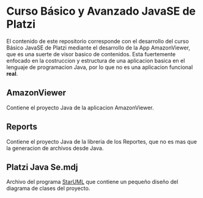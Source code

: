 # Curso Básico y Avanzado JavaSE de Platzi
El contenido de este repositorio corresponde con el desarrollo del curso Básico JavaSE de Platzi mediante el desarrollo de la App AmazonViewer, que es una suerte de visor basico de contenidos. Esta fuertemente enfocado en la costruccion y estructura de una aplicacion basica en el lenguaje de programacion Java, por lo que no es una aplicacion funcional **real**.
## AmazonViewer
Contiene el proyecto Java de la aplicacion AmazonViewer.
## Reports
Contiene el proyecto Java de la libreria de los Reportes, que no es mas que la generacion de archivos desde Java.
## Platzi Java Se.mdj
Archivo del programa [StarUML](http://staruml.io/download) que contiene un pequeño diseño del diagrama de clases del proyecto.
